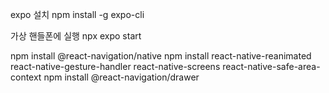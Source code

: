 expo 설치
npm install -g expo-cli

가상 핸들폰에 실행
npx expo start

npm install @react-navigation/native
npm install react-native-reanimated react-native-gesture-handler react-native-screens react-native-safe-area-context
npm install @react-navigation/drawer